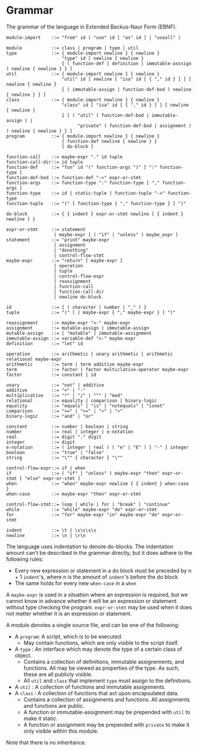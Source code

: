 # Grammar
The grammar of the language in Extended Backus-Naur Form (EBNF).

    module-import    ::= "from" id ( "use" id [ "as" id ] | "useall" )
    
    module           ::= class | program | type | util
    type             ::= { module-import newline } { newline } 
                         "type" id [ newline { newline }
                         { ( function-def | definition | immutable-asssign ) newline { newline } } ]
    util             ::= { module-import newline } { newline } 
                         "util" id [ newline [ "isa" id [ { "," id } ] ] [ newline { newline } 
                         { ( immutable-assign | function-def-bod ) newline { newline } } ]
    class            ::= { module-import newline } { newline } 
                         "class" id [ "isa" id [ { "," id } ] ] [ newline { newline } 
                         { [ ( "util" ( function-def-bod | immutable-assign ) | 
                               "private" ( function-def-bod | assignment ) ) newline { newline } } ]
    program          ::= { module-import newline } { newline } 
                         { function-def newline { newline } } 
                         [ do-block ]
    
    function-call    ::= maybe-expr "." id tuple
    function-call-dir::= id tuple
    function-def     ::= "fun" id "(" function-args ")" [ ":" function-type ]
    function-def-bod ::= function-def "->" expr-or-stmt
    function-args    ::= function-type ":" function-type [ "," function-args ]
    function-type    ::= id | static-tuple | function-tuple "->" function-type
    function-tuple   ::= "(" [ function-type { "," function-type } ] ")"
    
    do-block         ::= { { indent } expr-or-stmt newline [ { indent } newline ] }
    
    expr-or-stmt     ::= statement 
                      | maybe-expr [ ( "if" | "unless" ) maybe_expr ]
    statement        ::= "print" maybe-expr 
                      | assignment 
                      | "donothing" 
                      | control-flow-stmt
    maybe-expr       ::= "return" [ maybe-expr ] 
                      | operation 
                      | tuple 
                      | control-flow-expr 
                      | reassignment 
                      | function-call 
                      | function-call-dir 
                      | newline do-block
    
    id               ::= { ( character | number | "_" ) }
    tuple            ::= "(" [ ( maybe-expr { "," maybe-expr } ] ")"
    
    reassignment     ::= maybe-expr "<-" maybe-expr
    assignment       ::= mutable-assign | immutable-assign
    mutable-assign   ::= [ "mutable" ] immutable-assignment
    immutable-assign ::= variable-def "<-" maybe-expr
    definition       ::= "let" id

    operation        ::= arithmetic | unary arithmetic | arithmetic relational maybe-expr
    arithmetic       ::= term | term additive maybe-expr
    term             ::= factor | factor multiclative-operator maybe-expr
    factor           ::= constant | id
    
    unary            ::= "not" | additive
    additive         ::= "+" | "-"
    multiplicative   ::= "*" | "/" | "^" | "mod"
    relational       ::= equality | comparison | binary-logic
    equality         ::= "equals" | "is" | "notequals" | "isnot"
    comparison       ::= "<=" | ">=" | "<" | ">"
    binary-logic     ::= "and" | "or"
    
    constant         ::= number | boolean | string
    number           ::= real | integer | e-notation
    real             ::= digit "." digit
    integer          ::= digit
    e-notation       ::= ( integer | real ) ( "e" | "E" ) [ "-" ] integer
    boolean          ::= "true" | "false"
    string           ::= "\"" { character } "\""
                                     
    control-flow-expr::= if | when
    if               ::= ( "if" | "unless" ) maybe-expr "then" expr-or-stmt [ "else" expr-or-stmt ]
    when             ::= "when" maybe-expr newline { { indent } when-case }
    when-case        ::= maybe-expr "then" expr-or-stmt
    
    control-flow-stmt::= loop | while | for | "break" | "continue"
    while            ::= "while" maybe-expr "do" expr-or-stmt
    for              ::= "for" maybe-expr "in" maybe-expr "do" expr-or-stmt
    
    indent           ::= \t | \s\s\s\s
    newline          ::= \n | \r\n

The language uses indentation to denote do-blocks. The indentation amount can't be described in the grammar directly, 
but it does adhere to the following rules:

* Every new expression or statement in a do block must be preceded by n + 1 `indent`'s, where n is the amount of 
  `indent`'s before the do block
* The same holds for every new `when-case` in a `when`

A `maybe-expr` is used in a situation where an expression is required,  but we cannot know in advance whether it will be
an expression or statement without type checking the program.
`expr-or-stmt` may be used when it does not matter whether it is an expression or statement.

A module denotes a single source file, and can be one of the following:
* A `program`: A script, which is to be executed.
    * May contain functions, which are only visible to the script itself.
* A `type`   : An interface which may denote the type of a certain class of object.
    * Contains a collection of definitions, immutable assignements, and functions. All may be viewed as properties of the 
      type. As such, these are all publicly visible.
    * All `util` and `class` that implement `type` must assign to the definitions.
* A `util`   : A collection of functions and immutable assignments.
* A `class`  : A collection of functions that act upon encapsulated data. 
    * Contains a collection of assignments and functions. All assignments and functions are public. 
    * A function or immutable-assignment may be prepended with `util` to make it static.
    * A function or assignment may be prepended with `private` to make it only visible within this module.
               
Note that there is no inheritance. 
